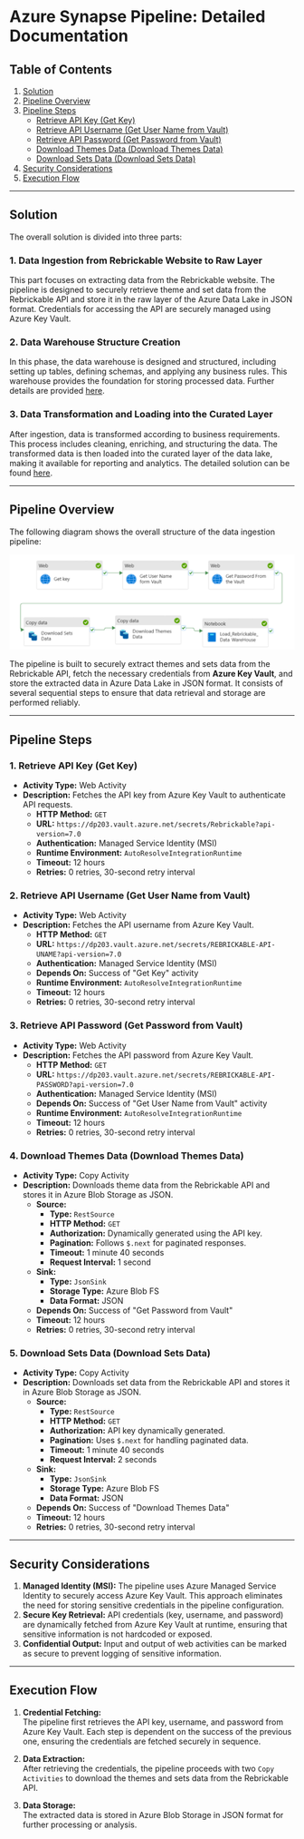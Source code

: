 # Azure Synapse Pipeline: Detailed Documentation

## Table of Contents

1. [Solution](#solution)  
2. [Pipeline Overview](#pipeline-overview)  
3. [Pipeline Steps](#pipeline-steps)  
   - [Retrieve API Key (Get Key)](#1-retrieve-api-key-get-key)  
   - [Retrieve API Username (Get User Name from Vault)](#2-retrieve-api-username-get-user-name-from-vault)  
   - [Retrieve API Password (Get Password from Vault)](#3-retrieve-api-password-get-password-from-vault)  
   - [Download Themes Data (Download Themes Data)](#4-download-themes-data)  
   - [Download Sets Data (Download Sets Data)](#5-download-sets-data)  
4. [Security Considerations](#security-considerations)  
5. [Execution Flow](#execution-flow)

---

## Solution

The overall solution is divided into three parts:

### 1. Data Ingestion from Rebrickable Website to Raw Layer

This part focuses on extracting data from the Rebrickable website. The pipeline is designed to securely retrieve theme and set data from the Rebrickable API and store it in the raw layer of the Azure Data Lake in JSON format. Credentials for accessing the API are securely managed using Azure Key Vault.

### 2. Data Warehouse Structure Creation

In this phase, the data warehouse is designed and structured, including setting up tables, defining schemas, and applying any business rules. This warehouse provides the foundation for storing processed data. Further details are provided [here](./table_creation.md).

### 3. Data Transformation and Loading into the Curated Layer

After ingestion, data is transformed according to business requirements. This process includes cleaning, enriching, and structuring the data. The transformed data is then loaded into the curated layer of the data lake, making it available for reporting and analytics. The detailed solution can be found [here](./solution.md).

---

## Pipeline Overview

The following diagram shows the overall structure of the data ingestion pipeline:

![Pipeline](images/synapse.png)

The pipeline is built to securely extract themes and sets data from the Rebrickable API, fetch the necessary credentials from **Azure Key Vault**, and store the extracted data in Azure Data Lake in JSON format. It consists of several sequential steps to ensure that data retrieval and storage are performed reliably.

---

## Pipeline Steps

### 1. Retrieve API Key (Get Key)

- **Activity Type:** Web Activity  
- **Description:** Fetches the API key from Azure Key Vault to authenticate API requests.  
  - **HTTP Method:** `GET`  
  - **URL:** `https://dp203.vault.azure.net/secrets/Rebrickable?api-version=7.0`  
  - **Authentication:** Managed Service Identity (MSI)  
  - **Runtime Environment:** `AutoResolveIntegrationRuntime`  
  - **Timeout:** 12 hours  
  - **Retries:** 0 retries, 30-second retry interval

### 2. Retrieve API Username (Get User Name from Vault)

- **Activity Type:** Web Activity  
- **Description:** Fetches the API username from Azure Key Vault.  
  - **HTTP Method:** `GET`  
  - **URL:** `https://dp203.vault.azure.net/secrets/REBRICKABLE-API-UNAME?api-version=7.0`  
  - **Authentication:** Managed Service Identity (MSI)  
  - **Depends On:** Success of "Get Key" activity  
  - **Runtime Environment:** `AutoResolveIntegrationRuntime`  
  - **Timeout:** 12 hours  
  - **Retries:** 0 retries, 30-second retry interval

### 3. Retrieve API Password (Get Password from Vault)

- **Activity Type:** Web Activity  
- **Description:** Fetches the API password from Azure Key Vault.  
  - **HTTP Method:** `GET`  
  - **URL:** `https://dp203.vault.azure.net/secrets/REBRICKABLE-API-PASSWORD?api-version=7.0`  
  - **Authentication:** Managed Service Identity (MSI)  
  - **Depends On:** Success of "Get User Name from Vault" activity  
  - **Runtime Environment:** `AutoResolveIntegrationRuntime`  
  - **Timeout:** 12 hours  
  - **Retries:** 0 retries, 30-second retry interval

### 4. Download Themes Data (Download Themes Data)

- **Activity Type:** Copy Activity  
- **Description:** Downloads theme data from the Rebrickable API and stores it in Azure Blob Storage as JSON.  
  - **Source:**
    - **Type:** `RestSource`
    - **HTTP Method:** `GET`
    - **Authorization:** Dynamically generated using the API key.
    - **Pagination:** Follows `$.next` for paginated responses.
    - **Timeout:** 1 minute 40 seconds
    - **Request Interval:** 1 second
  - **Sink:**
    - **Type:** `JsonSink`
    - **Storage Type:** Azure Blob FS
    - **Data Format:** JSON
  - **Depends On:** Success of "Get Password from Vault"  
  - **Timeout:** 12 hours  
  - **Retries:** 0 retries, 30-second retry interval

### 5. Download Sets Data (Download Sets Data)

- **Activity Type:** Copy Activity  
- **Description:** Downloads set data from the Rebrickable API and stores it in Azure Blob Storage as JSON.  
  - **Source:**
    - **Type:** `RestSource`
    - **HTTP Method:** `GET`
    - **Authorization:** API key dynamically generated.
    - **Pagination:** Uses `$.next` for handling paginated data.
    - **Timeout:** 1 minute 40 seconds
    - **Request Interval:** 2 seconds
  - **Sink:**
    - **Type:** `JsonSink`
    - **Storage Type:** Azure Blob FS
    - **Data Format:** JSON
  - **Depends On:** Success of "Download Themes Data"  
  - **Timeout:** 12 hours  
  - **Retries:** 0 retries, 30-second retry interval

---

## Security Considerations

1. **Managed Identity (MSI):** The pipeline uses Azure Managed Service Identity to securely access Azure Key Vault. This approach eliminates the need for storing sensitive credentials in the pipeline configuration.
2. **Secure Key Retrieval:** API credentials (key, username, and password) are dynamically fetched from Azure Key Vault at runtime, ensuring that sensitive information is not hardcoded or exposed.
3. **Confidential Output:** Input and output of web activities can be marked as secure to prevent logging of sensitive information.

---

## Execution Flow

1. **Credential Fetching:**  
   The pipeline first retrieves the API key, username, and password from Azure Key Vault. Each step is dependent on the success of the previous one, ensuring the credentials are fetched securely in sequence.

2. **Data Extraction:**  
   After retrieving the credentials, the pipeline proceeds with two `Copy Activities` to download the themes and sets data from the Rebrickable API.

3. **Data Storage:**  
   The extracted data is stored in Azure Blob Storage in JSON format for further processing or analysis.

